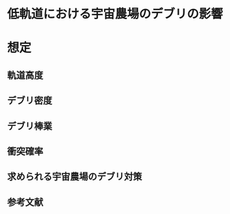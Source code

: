 # 低軌道における宇宙農場のデブリの影響

# 想定


## 軌道高度


## デブリ密度


## デブリ棒業


## 衝突確率


## 求められる宇宙農場のデブリ対策


## 参考文献
